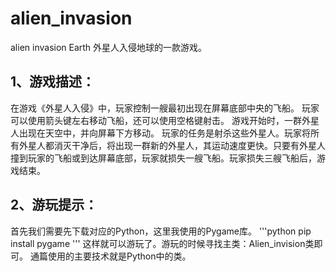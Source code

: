 # alien_invasion
alien invasion Earth
外星人入侵地球的一款游戏。
## 1、游戏描述：
在游戏《外星人入侵》中，玩家控制一艘最初出现在屏幕底部中央的飞船。
玩家可以使用箭头键左右移动飞船，还可以使用空格键射击。
游戏开始时，一群外星人出现在天空中，并向屏幕下方移动。
玩家的任务是射杀这些外星人。玩家将所有外星人都消灭干净后，将出现一群新的外星人，其运动速度更快。只要有外星人撞到玩家的飞船或到达屏幕底部，玩家就损失一艘飞船。玩家损失三艘飞船后，游戏结束。

## 2、游玩提示：
首先我们需要先下载对应的Python，这里我使用的Pygame库。
'''python
pip install pygame
'''
这样就可以游玩了。游玩的时候寻找主类：Alien_invision类即可。
通篇使用的主要技术就是Python中的类。
